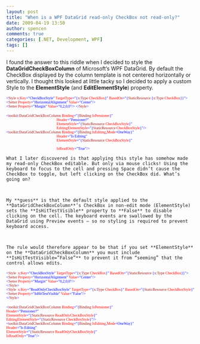 ```yaml
---
layout: post
title: "When is a WPF DataGrid read-only CheckBox not read-only?"
date: 2009-04-19 13:50
author: spencen
comments: true
categories: [.NET, Development, WPF]
tags: []
---
```



I found the answer to this riddle when I decided to style the **DataGridCheckBoxColumn** of Microsoft’s WPF DataGrid. By default the CheckBox displayed by the column template is not centered horizontally or vertically. I thought this looked at little tacky so I decided to apply a custom Style to the **ElementStyle** (and **EditElementStyle**) property.
  

<font size="1"><font face="Verdana"><span style="color: blue">&lt;</span><span style="color: #a31515">Style  </span><span style="color: red">x</span><span style="color: blue">:</span><span style="color: red">Key</span><span style="color: blue">=&quot;CheckBoxStyle&quot; </span><span style="color: red">TargetType</span><span style="color: blue">=&quot;{</span><span style="color: #a31515">x</span><span style="color: blue">:</span><span style="color: #a31515">Type </span><span style="color: red">CheckBox</span><span style="color: blue">}&quot; </span><span style="color: red">BasedOn</span><span style="color: blue">=&quot;{</span><span style="color: #a31515">StaticResource </span><span style="color: blue">{</span><span style="color: #a31515">x</span><span style="color: blue">:</span><span style="color: #a31515">Type </span><span style="color: red">CheckBox</span></font></font><span style="color: blue"><font size="1" face="Verdana">}}&quot;&gt;
</font></span><font size="1"><font face="Verdana"><span style="color: blue">    &lt;</span><span style="color: #a31515">Setter </span><span style="color: red">Property</span><span style="color: blue">=&quot;HorizontalAlignment&quot; </span><span style="color: red">Value</span></font></font><font size="1"><font face="Verdana"><span style="color: blue">=&quot;Center&quot;/&gt;   
    </span></font></font><font size="1"><font face="Verdana"><span style="color: blue">    &lt;</span><span style="color: #a31515">Setter </span><span style="color: red">Property</span><span style="color: blue">=&quot;Margin&quot; </span><span style="color: red">Value</span></font></font><font size="1"><font face="Verdana"><span style="color: blue">=&quot;0,2,0,0&quot;/&gt;
&lt;/</span><span style="color: #a31515">Style</span><span style="color: blue">&gt;</span></font></font></pre>
<pre class="code"><font size="1"><font face="Verdana"><span style="color: blue">&lt;</span><span style="color: #a31515">toolkit</span><span style="color: blue">:</span><span style="color: #a31515">DataGridCheckBoxColumn </span><span style="color: red">Binding</span><span style="color: blue">=&quot;{</span><span style="color: #a31515">Binding </span><span style="color: red">IsPensioner</span><span style="color: blue">}&quot; </span><span style="color: red">  
                                                      Header</span><span style="color: blue">=&quot;Pensioner?&quot;   
                                                      </span><span style="color: red">ElementStyle</span><span style="color: blue">=&quot;{</span><span style="color: #a31515">StaticResource </span><span style="color: red">CheckBoxStyle</span><span style="color: blue">}&quot;   
                                                      </span><span style="color: red">EditingElementStyle</span><span style="color: blue">=&quot;{</span><span style="color: #a31515">StaticResource </span><span style="color: red">CheckBoxStyle</span></font></font><font size="1"><font face="Verdana"><span style="color: blue">}&quot;/&gt;
&lt;</span><span style="color: #a31515">toolkit</span><span style="color: blue">:</span><span style="color: #a31515">DataGridCheckBoxColumn </span><span style="color: red">Binding</span><span style="color: blue">=&quot;{</span><span style="color: #a31515">Binding </span><span style="color: red">IsEditing</span><span style="color: blue">,</span><span style="color: red">Mode</span><span style="color: blue">=OneWay}&quot;   
                                                      <font size="1"><font face="Verdana"><span style="color: red">Header</span></font></font><span style="color: blue"><font size="1" face="Verdana">=&quot;Is Editing&quot;</font></span>  
                                                      </span><span style="color: red">ElementStyle</span><span style="color: blue">=&quot;{</span><span style="color: #a31515">StaticResource </span><span style="color: red">CheckBoxStyle</span><span style="color: blue">}&quot;   
      
                                                      </span><span style="color: red">IsReadOnly</span><span style="color: blue">=&quot;True&quot;</span></font></font><span style="color: blue"><font size="1" face="Verdana">/&gt;</font></span></pre>
<a href="http://11011.net/software/vspaste"></a><a href="http://11011.net/software/vspaste"></a>

    
    What I later discovered is that applying this style has somehow made my read-only CheckBox editable. But only via mouse clicks! Using the keyboard to focus to the cell and pressing Space didn’t cause the CheckBox to toggle, but left clicking on the CheckBox did. What’s going on?
    

    
    My **guess** is that the default style applied to the **DataGridCheckBoxColumn**’s CheckBox in non-edit mode (ElementStyle) sets the **IsHitTestVisible** property to **False** to disable clicking on the cell. The keyboard events are swallowed by the DataGrid using Preview events – so no styling is required to prevent keyboard access.
    

    
    The rule would therefore appear to be that if you set **ElementStyle** on the **DataGridCheckBoxColumn** you must include **IsHitTestVisible=”False”** to prevent it from “seeming” that the control allows edits.
    
<pre class="code"><font size="1"><font face="Verdana"><span style="color: blue">&lt;</span><span style="color: #a31515">Style  </span><span style="color: red">x</span><span style="color: blue">:</span><span style="color: red">Key</span><span style="color: blue">=&quot;CheckBoxStyle&quot; </span><span style="color: red">TargetType</span><span style="color: blue">=&quot;{</span><span style="color: #a31515">x</span><span style="color: blue">:</span><span style="color: #a31515">Type </span><span style="color: red">CheckBox</span><span style="color: blue">}&quot; </span><span style="color: red">BasedOn</span><span style="color: blue">=&quot;{</span><span style="color: #a31515">StaticResource </span><span style="color: blue">{</span><span style="color: #a31515">x</span><span style="color: blue">:</span><span style="color: #a31515">Type </span><span style="color: red">CheckBox</span></font></font><font size="1"><font face="Verdana"><span style="color: blue">}}&quot;&gt;
&lt;</span><span style="color: #a31515">Setter </span><span style="color: red">Property</span><span style="color: blue">=&quot;HorizontalAlignment&quot; </span><span style="color: red">Value</span></font></font><font size="1"><font face="Verdana"><span style="color: blue">=&quot;Center&quot;/&gt;
&lt;</span><span style="color: #a31515">Setter </span><span style="color: red">Property</span><span style="color: blue">=&quot;Margin&quot; </span><span style="color: red">Value</span></font></font><font size="1"><font face="Verdana"><span style="color: blue">=&quot;0,2,0,0&quot;/&gt;
&lt;/</span><span style="color: #a31515">Style</span></font></font><font size="1"><font face="Verdana"><span style="color: blue">&gt;
&lt;</span><span style="color: #a31515">Style  </span><span style="color: red">x</span><span style="color: blue">:</span><span style="color: red">Key</span><span style="color: blue">=&quot;ReadOnlyCheckBoxStyle&quot; </span><span style="color: red">TargetType</span><span style="color: blue">=&quot;{</span><span style="color: #a31515">x</span><span style="color: blue">:</span><span style="color: #a31515">Type </span><span style="color: red">CheckBox</span><span style="color: blue">}&quot; </span><span style="color: red">BasedOn</span><span style="color: blue">=&quot;{</span><span style="color: #a31515">StaticResource </span><span style="color: red">CheckBoxStyle</span></font></font><font size="1"><font face="Verdana"><span style="color: blue">}&quot;&gt;
&lt;</span><span style="color: #a31515">Setter </span><span style="color: red">Property</span><span style="color: blue">=&quot;IsHitTestVisible&quot; </span><span style="color: red">Value</span></font></font><font size="1"><font face="Verdana"><span style="color: blue">=&quot;False&quot;/&gt;
&lt;/</span><span style="color: #a31515">Style</span><span style="color: blue">&gt;</span></font></font></pre>
<pre class="code"><font size="1"><font face="Verdana"><span style="color: blue">&lt;</span><span style="color: #a31515">toolkit</span><span style="color: blue">:</span><span style="color: #a31515">DataGridCheckBoxColumn </span><span style="color: red">Binding</span><span style="color: blue">=&quot;{</span><span style="color: #a31515">Binding </span><span style="color: red">IsPensioner</span></font></font><font size="1"><font face="Verdana"><span style="color: blue">}&quot;
</span><span style="color: red">Header</span></font></font><font size="1"><font face="Verdana"><span style="color: blue">=&quot;Pensioner?&quot;
</span><span style="color: red">ElementStyle</span><span style="color: blue">=&quot;{</span><span style="color: #a31515">StaticResource </span><span style="color: red">ReadOnlyCheckBoxStyle</span></font></font><font size="1"><font face="Verdana"><span style="color: blue">}&quot;
</span><span style="color: red">EditingElementStyle</span><span style="color: blue">=&quot;{</span><span style="color: #a31515">StaticResource </span><span style="color: red">CheckBoxStyle</span></font></font><font size="1"><font face="Verdana"><span style="color: blue">}&quot;/&gt;
&lt;</span><span style="color: #a31515">toolkit</span><span style="color: blue">:</span><span style="color: #a31515">DataGridCheckBoxColumn </span><span style="color: red">Binding</span><span style="color: blue">=&quot;{</span><span style="color: #a31515">Binding </span><span style="color: red">IsEditing</span><span style="color: blue">,</span><span style="color: red">Mode</span></font></font><font size="1"><font face="Verdana"><span style="color: blue">=OneWay}&quot;
</span><span style="color: red">Header</span></font></font><font size="1"><font face="Verdana"><span style="color: blue">=&quot;Is Editing&quot;
</span><span style="color: red">ElementStyle</span><span style="color: blue">=&quot;{</span><span style="color: #a31515">StaticResource </span><span style="color: red">ReadOnlyCheckBoxStyle</span></font></font><font size="1"><font face="Verdana"><span style="color: blue">}&quot;
</span><span style="color: red">IsReadOnly</span><span style="color: blue">=&quot;True&quot;/&gt;</span></font></font>

<a href="http://11011.net/software/vspaste"></a><a href="http://11011.net/software/vspaste"></a><a href="http://11011.net/software/vspaste"></a>

